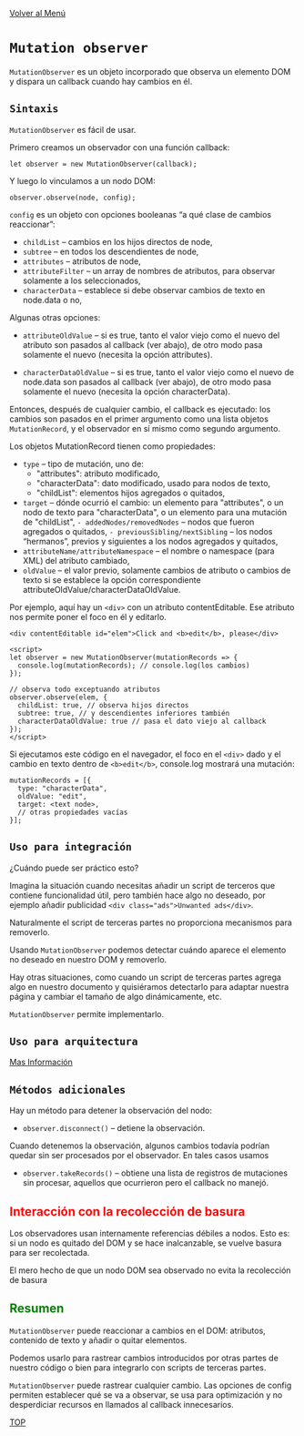 [Volver al Menú](../root.md)


# `Mutation observer`

`MutationObserver` es un objeto incorporado que observa un elemento DOM y dispara un callback cuando hay cambios en él.

## `Sintaxis`

`MutationObserver` es fácil de usar.

Primero creamos un observador con una función callback:

`let observer = new MutationObserver(callback);`

Y luego lo vinculamos a un nodo DOM:

`observer.observe(node, config);`



`config` es un objeto con opciones booleanas “a qué clase de cambios reaccionar”:

- `childList` – cambios en los hijos directos de node,
- `subtree` – en todos los descendientes de node,
- `attributes` – atributos de node,
- `attributeFilter` – un array de nombres de atributos, para observar solamente a los seleccionados,
- `characterData` – establece si debe observar cambios de texto en node.data o no,

Algunas otras opciones:

- `attributeOldValue` – si es true, tanto el valor viejo como el nuevo del atributo son pasados al callback (ver abajo), de otro modo pasa solamente el nuevo (necesita la opción attributes).

- `characterDataOldValue` – si es true, tanto el valor viejo como el nuevo de node.data son pasados al callback (ver abajo), de otro modo pasa solamente el nuevo (necesita la opción characterData).

Entonces, después de cualquier cambio, el callback es ejecutado: los cambios son pasados en el primer argumento como una lista objetos `MutationRecord`, y el observador en sí mismo como segundo argumento.

Los objetos MutationRecord tienen como propiedades:

- `type` – tipo de mutación, uno de:
    - "attributes": atributo modificado,
    - "characterData": dato modificado, usado para nodos de texto,
    - "childList": elementos hijos agregados o quitados,
- `target` – dónde ocurrió el cambio: un elemento para "attributes", o un nodo de texto para "characterData", o un elemento para una mutación de "childList",
`- addedNodes/removedNodes` – nodos que fueron agregados o quitados,
`- previousSibling/nextSibling` – los nodos “hermanos”, previos y siguientes a los nodos agregados y quitados,
- `attributeName/attributeNamespace` – el nombre o namespace (para XML) del atributo cambiado,
- `oldValue` – el valor previo, solamente cambios de atributo o cambios de texto si se establece la opción correspondiente attributeOldValue/characterDataOldValue.

Por ejemplo, aquí hay un `<div>` con un atributo contentEditable. Ese atributo nos permite poner el foco en él y editarlo.

```
<div contentEditable id="elem">Click and <b>edit</b>, please</div>

<script>
let observer = new MutationObserver(mutationRecords => {
  console.log(mutationRecords); // console.log(los cambios)
});

// observa todo exceptuando atributos
observer.observe(elem, {
  childList: true, // observa hijos directos
  subtree: true, // y descendientes inferiores también
  characterDataOldValue: true // pasa el dato viejo al callback
});
</script>
```

Si ejecutamos este código en el navegador, el foco en el `<div>` dado y el cambio en texto dentro de `<b>edit</b>`, console.log mostrará una mutación:

```
mutationRecords = [{
  type: "characterData",
  oldValue: "edit",
  target: <text node>,
  // otras propiedades vacías
}];
```

## `Uso para integración`

¿Cuándo puede ser práctico esto?

Imagina la situación cuando necesitas añadir un script de terceros que contiene funcionalidad útil, pero también hace algo no deseado, por ejemplo añadir publicidad `<div class="ads">Unwanted ads</div>`.

Naturalmente el script de terceras partes no proporciona mecanismos para removerlo.

Usando `MutationObserver` podemos detectar cuándo aparece el elemento no deseado en nuestro DOM y removerlo.

Hay otras situaciones, como cuando un script de terceras partes agrega algo en nuestro documento y quisiéramos detectarlo para adaptar nuestra página y cambiar el tamaño de algo dinámicamente, etc.

`MutationObserver` permite implementarlo.

## `Uso para arquitectura`

[Mas Información](https://es.javascript.info/mutation-observer#uso-para-arquitectura)

## `Métodos adicionales`

Hay un método para detener la observación del nodo:

- `observer.disconnect()` – detiene la observación.

Cuando detenemos la observación, algunos cambios todavía podrían quedar sin ser procesados por el observador. En tales casos usamos

- `observer.takeRecords()` – obtiene una lista de registros de mutaciones sin procesar, aquellos que ocurrieron pero el callback no manejó.

<h2 style="color: red">Interacción con la recolección de basura</h2>

Los observadores usan internamente referencias débiles a nodos. Esto es: si un nodo es quitado del DOM y se hace inalcanzable, se vuelve basura para ser recolectada.

El mero hecho de que un nodo DOM sea observado no evita la recolección de basura

<h2 style="color: green">Resumen</h2>

`MutationObserver` puede reaccionar a cambios en el DOM: atributos, contenido de texto y añadir o quitar elementos.

Podemos usarlo para rastrear cambios introducidos por otras partes de nuestro código o bien para integrarlo con scripts de terceras partes.

`MutationObserver` puede rastrear cualquier cambio. Las opciones de config permiten establecer qué se va a observar, se usa para optimización y no desperdiciar recursos en llamados al callback innecesarios.

[TOP](#mutation-observer)